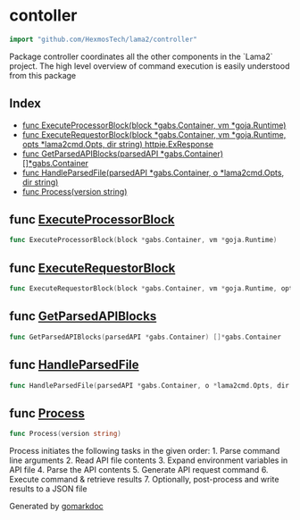 <!-- Code generated by gomarkdoc. DO NOT EDIT -->

# contoller

```go
import "github.com/HexmosTech/lama2/controller"
```

Package controller coordinates all the other components in the \`Lama2\` project. The high level overview of command execution is easily understood from this package

## Index

- [func ExecuteProcessorBlock\(block \*gabs.Container, vm \*goja.Runtime\)](<#ExecuteProcessorBlock>)
- [func ExecuteRequestorBlock\(block \*gabs.Container, vm \*goja.Runtime, opts \*lama2cmd.Opts, dir string\) httpie.ExResponse](<#ExecuteRequestorBlock>)
- [func GetParsedAPIBlocks\(parsedAPI \*gabs.Container\) \[\]\*gabs.Container](<#GetParsedAPIBlocks>)
- [func HandleParsedFile\(parsedAPI \*gabs.Container, o \*lama2cmd.Opts, dir string\)](<#HandleParsedFile>)
- [func Process\(version string\)](<#Process>)


<a name="ExecuteProcessorBlock"></a>
## func [ExecuteProcessorBlock](<https://github.com/HexmosTech/Lama2/blob/main/controller/controller.go#L29>)

```go
func ExecuteProcessorBlock(block *gabs.Container, vm *goja.Runtime)
```



<a name="ExecuteRequestorBlock"></a>
## func [ExecuteRequestorBlock](<https://github.com/HexmosTech/Lama2/blob/main/controller/controller.go#L36>)

```go
func ExecuteRequestorBlock(block *gabs.Container, vm *goja.Runtime, opts *lama2cmd.Opts, dir string) httpie.ExResponse
```



<a name="GetParsedAPIBlocks"></a>
## func [GetParsedAPIBlocks](<https://github.com/HexmosTech/Lama2/blob/main/controller/controller.go#L25>)

```go
func GetParsedAPIBlocks(parsedAPI *gabs.Container) []*gabs.Container
```



<a name="HandleParsedFile"></a>
## func [HandleParsedFile](<https://github.com/HexmosTech/Lama2/blob/main/controller/controller.go#L53>)

```go
func HandleParsedFile(parsedAPI *gabs.Container, o *lama2cmd.Opts, dir string)
```



<a name="Process"></a>
## func [Process](<https://github.com/HexmosTech/Lama2/blob/main/controller/controller.go#L80>)

```go
func Process(version string)
```

Process initiates the following tasks in the given order: 1. Parse command line arguments 2. Read API file contents 3. Expand environment variables in API file 4. Parse the API contents 5. Generate API request command 6. Execute command & retrieve results 7. Optionally, post\-process and write results to a JSON file

Generated by [gomarkdoc](<https://github.com/princjef/gomarkdoc>)
